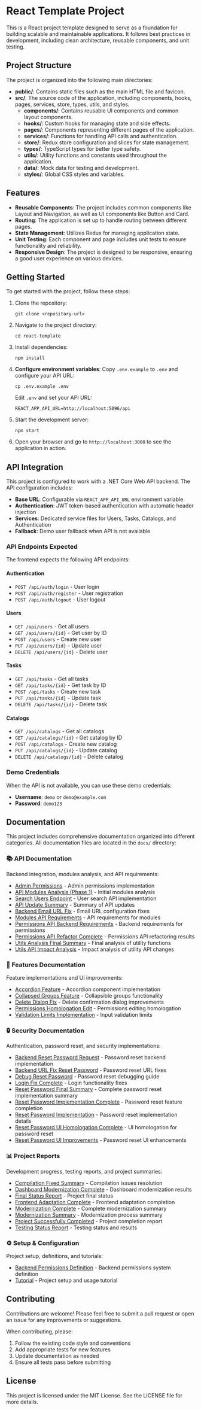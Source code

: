 # React Template Project

This is a React project template designed to serve as a foundation for building scalable and maintainable applications. It follows best practices in development, including clean architecture, reusable components, and unit testing.

## Project Structure

The project is organized into the following main directories:

- **public/**: Contains static files such as the main HTML file and favicon.
- **src/**: The source code of the application, including components, hooks, pages, services, store, types, utils, and styles.
  - **components/**: Contains reusable UI components and common layout components.
  - **hooks/**: Custom hooks for managing state and side effects.
  - **pages/**: Components representing different pages of the application.
  - **services/**: Functions for handling API calls and authentication.
  - **store/**: Redux store configuration and slices for state management.
  - **types/**: TypeScript types for better type safety.
  - **utils/**: Utility functions and constants used throughout the application.
  - **data/**: Mock data for testing and development.
  - **styles/**: Global CSS styles and variables.

## Features

- **Reusable Components**: The project includes common components like Layout and Navigation, as well as UI components like Button and Card.
- **Routing**: The application is set up to handle routing between different pages.
- **State Management**: Utilizes Redux for managing application state.
- **Unit Testing**: Each component and page includes unit tests to ensure functionality and reliability.
- **Responsive Design**: The project is designed to be responsive, ensuring a good user experience on various devices.

## Getting Started

To get started with the project, follow these steps:

1. Clone the repository:
   ```
   git clone <repository-url>
   ```

2. Navigate to the project directory:
   ```
   cd react-template
   ```

3. Install dependencies:
   ```
   npm install
   ```

4. **Configure environment variables**:
   Copy `.env.example` to `.env` and configure your API URL:
   ```
   cp .env.example .env
   ```
   
   Edit `.env` and set your API URL:
   ```
   REACT_APP_API_URL=http://localhost:5096/api
   ```

5. Start the development server:
   ```
   npm start
   ```

6. Open your browser and go to `http://localhost:3000` to see the application in action.

## API Integration

This project is configured to work with a .NET Core Web API backend. The API configuration includes:

- **Base URL**: Configurable via `REACT_APP_API_URL` environment variable
- **Authentication**: JWT token-based authentication with automatic header injection
- **Services**: Dedicated service files for Users, Tasks, Catalogs, and Authentication
- **Fallback**: Demo user fallback when API is not available

### API Endpoints Expected

The frontend expects the following API endpoints:

#### Authentication
- `POST /api/auth/login` - User login
- `POST /api/auth/register` - User registration
- `POST /api/auth/logout` - User logout

#### Users
- `GET /api/users` - Get all users
- `GET /api/users/{id}` - Get user by ID
- `POST /api/users` - Create new user
- `PUT /api/users/{id}` - Update user
- `DELETE /api/users/{id}` - Delete user

#### Tasks
- `GET /api/tasks` - Get all tasks
- `GET /api/tasks/{id}` - Get task by ID
- `POST /api/tasks` - Create new task
- `PUT /api/tasks/{id}` - Update task
- `DELETE /api/tasks/{id}` - Delete task

#### Catalogs
- `GET /api/catalogs` - Get all catalogs
- `GET /api/catalogs/{id}` - Get catalog by ID
- `POST /api/catalogs` - Create new catalog
- `PUT /api/catalogs/{id}` - Update catalog
- `DELETE /api/catalogs/{id}` - Delete catalog

### Demo Credentials

When the API is not available, you can use these demo credentials:
- **Username**: `demo` or `demo@example.com`
- **Password**: `demo123`

## Documentation

This project includes comprehensive documentation organized into different categories. All documentation files are located in the `docs/` directory:

### 📚 API Documentation
Backend integration, modules analysis, and API requirements:
- [Admin Permissions](./docs/api/ADMIN_PERMISSIONS.md) - Admin permissions implementation
- [API Modules Analysis (Phase 1)](./docs/api/API_MODULES_ANALYSIS_PHASE1.md) - Initial modules analysis
- [Search Users Endpoint](./docs/api/API_SEARCH_USERS_ENDPOINT.md) - User search API implementation
- [API Update Summary](./docs/api/API_UPDATE_SUMMARY.md) - Summary of API updates
- [Backend Email URL Fix](./docs/api/BACKEND_EMAIL_URL_FIX.md) - Email URL configuration fixes
- [Modules API Requirements](./docs/api/MODULES_API_REQUIREMENTS.md) - API requirements for modules
- [Permissions API Backend Requirements](./docs/api/PERMISSIONS_API_BACKEND_REQUIREMENTS.md) - Backend requirements for permissions
- [Permissions API Refactor Complete](./docs/api/PERMISSIONS_API_REFACTOR_COMPLETE.md) - Permissions API refactoring results
- [Utils Analysis Final Summary](./docs/api/UTILS_ANALYSIS_FINAL_SUMMARY.md) - Final analysis of utility functions
- [Utils API Impact Analysis](./docs/api/UTILS_API_IMPACT_ANALYSIS.md) - Impact analysis of utility API changes

### 🎯 Features Documentation
Feature implementations and UI improvements:
- [Accordion Feature](./docs/features/ACCORDION_FEATURE.md) - Accordion component implementation
- [Collapsed Groups Feature](./docs/features/COLLAPSED_GROUPS_FEATURE.md) - Collapsible groups functionality
- [Delete Dialog Fix](./docs/features/DELETE_DIALOG_FIX.md) - Delete confirmation dialog improvements
- [Permissions Homologation Edit](./docs/features/PERMISOS_HOMOLOGADOS_EDITAR.md) - Permissions editing homologation
- [Validation Limits Implementation](./docs/features/VALIDATION_LIMITS_IMPLEMENTATION.md) - Input validation limits

### 🔒 Security Documentation
Authentication, password reset, and security implementations:
- [Backend Reset Password Request](./docs/security/BACKEND_RESET_PASSWORD_REQUEST.md) - Password reset backend implementation
- [Backend URL Fix Reset Password](./docs/security/BACKEND_URL_FIX_RESET_PASSWORD.md) - Password reset URL fixes
- [Debug Reset Password](./docs/security/DEBUG_RESET_PASSWORD.md) - Password reset debugging guide
- [Login Fix Complete](./docs/security/LOGIN_FIX_COMPLETE.md) - Login functionality fixes
- [Reset Password Final Summary](./docs/security/RESET_PASSWORD_FINAL_SUMMARY.md) - Complete password reset implementation summary
- [Reset Password Implementation Complete](./docs/security/RESET_PASSWORD_IMPLEMENTATION_COMPLETE.md) - Password reset feature completion
- [Reset Password Implementation](./docs/security/RESET_PASSWORD_IMPLEMENTATION.md) - Password reset implementation details
- [Reset Password UI Homologation Complete](./docs/security/RESET_PASSWORD_UI_HOMOLOGATION_COMPLETE.md) - UI homologation for password reset
- [Reset Password UI Improvements](./docs/security/RESET_PASSWORD_UI_IMPROVEMENTS.md) - Password reset UI enhancements

### 📊 Project Reports
Development progress, testing reports, and project summaries:
- [Compilation Fixed Summary](./docs/reports/COMPILATION_FIXED_SUMMARY.md) - Compilation issues resolution
- [Dashboard Modernization Complete](./docs/reports/DASHBOARD_MODERNIZATION_COMPLETE.md) - Dashboard modernization results
- [Final Status Report](./docs/reports/FINAL_STATUS_REPORT.md) - Project final status
- [Frontend Adaptation Complete](./docs/reports/FRONTEND_ADAPTATION_COMPLETE.md) - Frontend adaptation completion
- [Modernization Complete](./docs/reports/MODERNIZATION_COMPLETE.md) - Complete modernization summary
- [Modernization Summary](./docs/reports/MODERNIZATION_SUMMARY.md) - Modernization process summary
- [Project Successfully Completed](./docs/reports/PROYECTO_COMPLETADO_EXITOSAMENTE.md) - Project completion report
- [Testing Status Report](./docs/reports/TESTING_STATUS_REPORT.md) - Testing status and results

### ⚙️ Setup & Configuration
Project setup, definitions, and tutorials:
- [Backend Permissions Definition](./docs/setup/DEFINICION_PERMISOS_BACKEND.md) - Backend permissions system definition
- [Tutorial](./docs/setup/tutorial.md) - Project setup and usage tutorial

## Contributing

Contributions are welcome! Please feel free to submit a pull request or open an issue for any improvements or suggestions.

When contributing, please:
1. Follow the existing code style and conventions
2. Add appropriate tests for new features
3. Update documentation as needed
4. Ensure all tests pass before submitting

## License

This project is licensed under the MIT License. See the LICENSE file for more details.